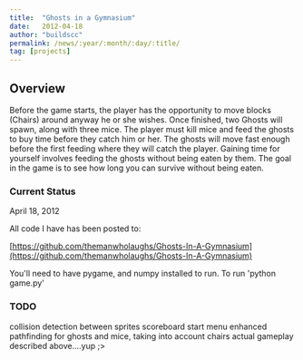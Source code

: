 ```yaml
---
title:  "Ghosts in a Gymnasium"
date:   2012-04-18
author: "buildscc"
permalink: /news/:year/:month/:day/:title/
tag: [projects]
---
```


## Overview

Before the game starts, the player has the opportunity to move blocks (Chairs) around anyway he or she wishes. Once finished, two Ghosts will spawn, along with three mice. The player must kill mice and feed the ghosts to buy time before they catch him or her. The ghosts will move fast enough before the first feeding where they will catch the player. Gaining time for yourself involves feeding the ghosts without being eaten by them. The goal in the game is to see how long you can survive without being eaten.

### Current Status

April 18, 2012

All code I have has been posted to:

[https://github.com/themanwholaughs/Ghosts-In-A-Gymnasium](https://github.com/themanwholaughs/Ghosts-In-A-Gymnasium)

You'll need to have pygame, and numpy installed to run. To run 'python game.py'

### TODO

collision detection between sprites scoreboard start menu enhanced pathfinding for ghosts and mice, taking into account chairs actual gameplay described above....yup ;>